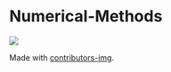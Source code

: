 # Numerical-Methods

<a href="https://github.com/IIITB-IT-CS-ECE-2024Batch/Numerical-Methods/graphs/contributors">
  <img src="https://contrib.rocks/image?repo=IIITB-IT-CS-ECE-2024Batch/Numerical-Methods" />
</a>

Made with [contributors-img](https://contrib.rocks).
